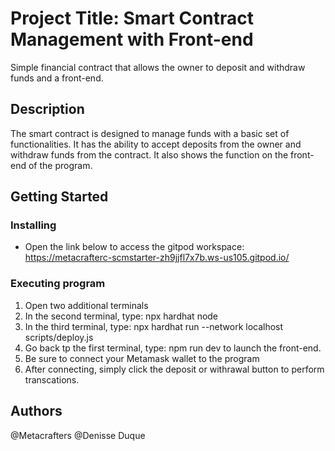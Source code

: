 # Project Title: Smart Contract Management with Front-end

Simple financial contract that allows the owner to deposit and withdraw funds and a front-end.

## Description

The smart contract is designed to manage funds with a basic set of functionalities. 
It has the ability to accept deposits from the owner and withdraw funds from the contract.
It also shows the function on the front-end of the program.

## Getting Started

### Installing

* Open the link below to access the gitpod workspace: 
https://metacrafterc-scmstarter-zh9jjfl7x7b.ws-us105.gitpod.io/ 

### Executing program

1. Open two additional terminals 
2. In the second terminal, type: npx hardhat node
3. In the third terminal, type: npx hardhat run --network localhost scripts/deploy.js
4. Go back tp the first terminal, type: npm run dev to launch the front-end.
5. Be sure to connect your Metamask wallet to the program
6. After connecting, simply click the deposit or withrawal button to perform transcations.

## Authors
@Metacrafters
@Denisse Duque

